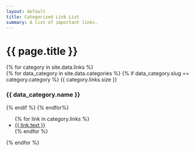 ```yaml
---
layout: default
title: Categorized Link List
summary: A list of important links.
---
```

<!-- Content Header (Page header) -->
<div class="content-header">
  <div class="container-fluid">
    <div class="row mb-2">
      <div class="col-sm-12">
        <h1 class="m-0 text-dark">
          {{ page.title }}
        </h1>
      </div><!-- /.col -->
    </div><!-- /.row -->
  </div><!-- /.container-fluid -->
</div>
<!-- /.content-header -->
<div class="content">
    <div class="container-fluid">
        <div class="row">
            {% for category in site.data.links %}
            <div class="col-lg-4 col-md-6">
                <div class="card">
                    <div class="card-header">
                    {% for data_category in site.data.categories %}
                        {% if data_category.slug == category.category %}
                            <span class="badge badge-secondary float-right">{{ category.links.size }}</span>
                            <h3 class="card-title">{{ data_category.name }} </h3>
                        {% endif %}
                    {% endfor%}
                    </div>
                    <div class="card-body p-0">
                        <ul class="nav nav-pills flex-column">
                        {% for link in category.links %}
                            <li class="nav-item">
                                <a href="{{ link.url }}" class="nav-link">{{ link.text }}</a>
                            </li>
                        {% endfor %}
                        </ul>
                    </div>
                </div>
            </div>
            {% endfor %}
        </div>
    </div>
</div>